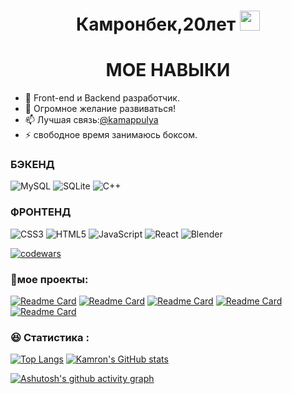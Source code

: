 <h1 align="center">Камронбек,20лет
<img src="https://github.com/blackcater/blackcater/raw/main/images/Hi.gif" height="32"/></h1>

<h1 align="center">МОЕ НАВЫКИ</h1>

- 🔭 Front-end и Backend разработчик.
- 🌱 Огромное желание развиваться!
- 📫 Лучшая связь:<a href="https://t.me/kamappulya">@kamappulya</a>
- ⚡ свободное время занимаюсь боксом.

<h3>БЭКЕНД</h3>

![MySQL](https://img.shields.io/badge/mysql-%2300f.svg?style=for-the-badge&logo=mysql&logoColor=white)
![SQLite](https://img.shields.io/badge/sqlite-%2307405e.svg?style=for-the-badge&logo=sqlite&logoColor=white)
![C++](https://img.shields.io/badge/c++-%2300599C.svg?style=for-the-badge&logo=c%2B%2B&logoColor=white)
<h3>ФРОНТЕНД</h3>

![CSS3](https://img.shields.io/badge/css3-%231572B6.svg?style=for-the-badge&logo=css3&logoColor=white)
![HTML5](https://img.shields.io/badge/html5-%23E34F26.svg?style=for-the-badge&logo=html5&logoColor=white)
![JavaScript](https://img.shields.io/badge/javascript-%23323330.svg?style=for-the-badge&logo=javascript&logoColor=%23F7DF1E)
![React](https://img.shields.io/badge/react-%2320232a.svg?style=for-the-badge&logo=react&logoColor=%2361DAFB)
![Blender](https://img.shields.io/badge/blender-%23F5792A.svg?style=for-the-badge&logo=blender&logoColor=white)

[![codewars](https://www.codewars.com/users/komron2000/badges/large)](https://www.codewars.com/users/username)

<h3>💼мое проекты:</h3>

[![Readme Card](https://github-readme-stats.vercel.app/api/pin/?username=komron2000&repo=food__dist-master-branch)](https://github.com/komron2000/food__dist-master-branch)
[![Readme Card](https://github-readme-stats.vercel.app/api/pin/?username=komron2000&repo=mogo-)](https://github.com/komron2000/mogo-)
[![Readme Card](https://github-readme-stats.vercel.app/api/pin/?username=komron2000&repo=Random)](https://github.com/komron2000/Random)
[![Readme Card](https://github-readme-stats.vercel.app/api/pin/?username=komron2000&repo=karusel)](https://github.com/komron2000/karusel)
[![Readme Card](https://github-readme-stats.vercel.app/api/pin/?username=komron2000&repo=Calculator)](https://github.com/komron2000/Calculator)


<h3>
😆 Статистика :
</h3>

[![Top Langs](https://github-readme-stats.vercel.app/api/top-langs/?username=komron2000&layout=compact)](https://github.com/anuraghazra/github-readme-stats)
[![Kamron's GitHub stats](https://github-readme-stats.vercel.app/api?username=komron2000)](https://github.com/anuraghazra/github-readme-stats)

[![Ashutosh's github activity graph](https://activity-graph.herokuapp.com/graph?username=komron2000)](https://github.com/ashutosh00710/github-readme-activity-graph)

